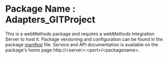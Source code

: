 # Package Name : Adapters_GITProject
This is a webMethods package and requires a webMethods Integration Server to host it. Package versioning and configuration can be found in the package [manifest](./Adapters_GITProject/manifest.v3) file. Service and API documentation is available on the package's home page http://&lt;server&gt;:&lt;port&gt;/&lt;packagename>.